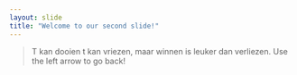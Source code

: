 ```yaml
---
layout: slide
title: "Welcome to our second slide!"
---
```

>T kan dooien t kan vriezen, maar winnen is leuker dan verliezen.
Use the left arrow to go back!
